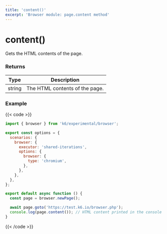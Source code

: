 ```yaml
---
title: 'content()'
excerpt: 'Browser module: page.content method'
---
```


# content()

Gets the HTML contents of the page.

### Returns

| Type   | Description                    |
| ------ | ------------------------------ |
| string | The HTML contents of the page. |

### Example

{{< code >}}

```javascript
import { browser } from 'k6/experimental/browser';

export const options = {
  scenarios: {
    browser: {
      executor: 'shared-iterations',
      options: {
        browser: {
          type: 'chromium',
        },
      },
    },
  },
};

export default async function () {
  const page = browser.newPage();

  await page.goto('https://test.k6.io/browser.php');
  console.log(page.content()); // HTML content printed in the console
}
```

{{< /code >}}
